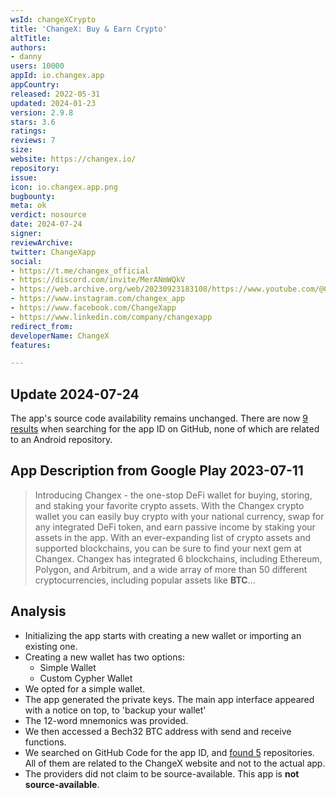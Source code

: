 ```yaml
---
wsId: changeXCrypto
title: 'ChangeX: Buy & Earn Crypto'
altTitle: 
authors:
- danny
users: 10000
appId: io.changex.app
appCountry: 
released: 2022-05-31
updated: 2024-01-23
version: 2.9.8
stars: 3.6
ratings: 
reviews: 7
size: 
website: https://changex.io/
repository: 
issue: 
icon: io.changex.app.png
bugbounty: 
meta: ok
verdict: nosource
date: 2024-07-24
signer: 
reviewArchive: 
twitter: ChangeXapp
social:
- https://t.me/changex_official
- https://discord.com/invite/MerANmWQkV
- https://web.archive.org/web/20230923183108/https://www.youtube.com/@Changex-app/
- https://www.instagram.com/changex_app
- https://www.facebook.com/ChangeXapp
- https://www.linkedin.com/company/changexapp
redirect_from: 
developerName: ChangeX
features: 

---
```


## Update 2024-07-24

The app's source code availability remains unchanged. There are now [9 results](https://github.com/search?q=%22io.changex.app%22&type=code) when searching for the app ID on GitHub, none of which are related to an Android repository. 

## App Description from Google Play 2023-07-11

> Introducing Changex - the one-stop DeFi wallet for buying, storing, and staking your favorite crypto assets. With the Changex crypto wallet you can easily buy crypto with your national currency, swap for any integrated DeFi token, and earn passive income by staking your assets in the app. With an ever-expanding list of crypto assets and supported blockchains, you can be sure to find your next gem at Changex. Changex has integrated 6 blockchains, including Ethereum, Polygon, and Arbitrum, and a wide array of more than 50 different cryptocurrencies, including popular assets like **BTC**...

## Analysis

- Initializing the app starts with creating a new wallet or importing an existing one.
- Creating a new wallet has two options:
  - Simple Wallet
  - Custom Cypher Wallet
- We opted for a simple wallet.
- The app generated the private keys.
The main app interface appeared with a notice on top, to 'backup your wallet'
- The 12-word mnemonics was provided.
- We then accessed a Bech32 BTC address with send and receive functions.
- We searched on GitHub Code for the app ID, and [found 5](https://github.com/search?q=io.changex.app&type=code) repositories. All of them are related to the ChangeX website and not to the actual app.
- The providers did not claim to be source-available. This app is **not source-available**.
